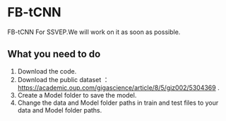 # FB-tCNN
FB-tCNN For SSVEP.We will work on it as soon as possible.
## What you need to do
1. Download the code.
2. Download the public dataset ：https://academic.oup.com/gigascience/article/8/5/giz002/5304369 .
3. Create a Model folder to save the model.
4. Change the data and Model folder paths in train and test files to your data and Model folder paths.


